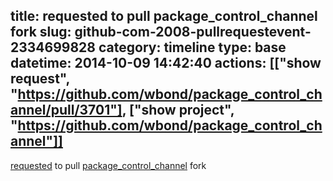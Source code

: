title: requested to pull package_control_channel fork
slug: github-com-2008-pullrequestevent-2334699828
category: timeline
type: base
datetime: 2014-10-09 14:42:40
actions: [["show request", "https://github.com/wbond/package_control_channel/pull/3701"], ["show project", "https://github.com/wbond/package_control_channel"]]
---
[requested](https://github.com/wbond/package_control_channel/pull/3701) to pull [package_control_channel](https://github.com/wbond/package_control_channel) fork
